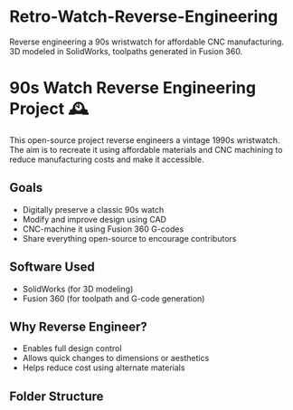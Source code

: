 # Retro-Watch-Reverse-Engineering
Reverse engineering a 90s wristwatch for affordable CNC manufacturing. 3D modeled in SolidWorks, toolpaths generated in Fusion 360.
# 90s Watch Reverse Engineering Project 🕰️

This open-source project reverse engineers a vintage 1990s wristwatch. The aim is to recreate it using affordable materials and CNC machining to reduce manufacturing costs and make it accessible.

## Goals
- Digitally preserve a classic 90s watch
- Modify and improve design using CAD
- CNC-machine it using Fusion 360 G-codes
- Share everything open-source to encourage contributors

## Software Used
- SolidWorks (for 3D modeling)
- Fusion 360 (for toolpath and G-code generation)

## Why Reverse Engineer?
- Enables full design control
- Allows quick changes to dimensions or aesthetics
- Helps reduce cost using alternate materials

## Folder Structure
